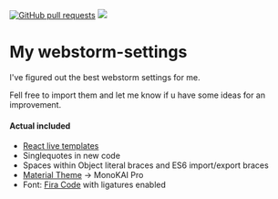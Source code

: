 [![GitHub pull requests](https://img.shields.io/github/issues-pr/KaiSchniggendiller/webstorm-settings.svg)]() [![](https://img.shields.io/github/issues-pr-closed-raw/KaiSchniggendiller/webstorm-settings.svg)]()


My webstorm-settings
===================
I've figured out the best webstorm settings for me.

Fell free to import them and let me know if u have some ideas for an improvement.



#### Actual included
- [React live templates][1] 
- Singlequotes in new code
- Spaces within Object literal braces and ES6 import/export braces
- [Material Theme][3] -> MonoKAI Pro
- Font: [Fira Code][2] with ligatures enabled

[1]: https://github.com/minwe/jetbrains-react
[2]: https://github.com/tonsky/FiraCode
[3]: https://github.com/ChrisRM/material-theme-jetbrains
